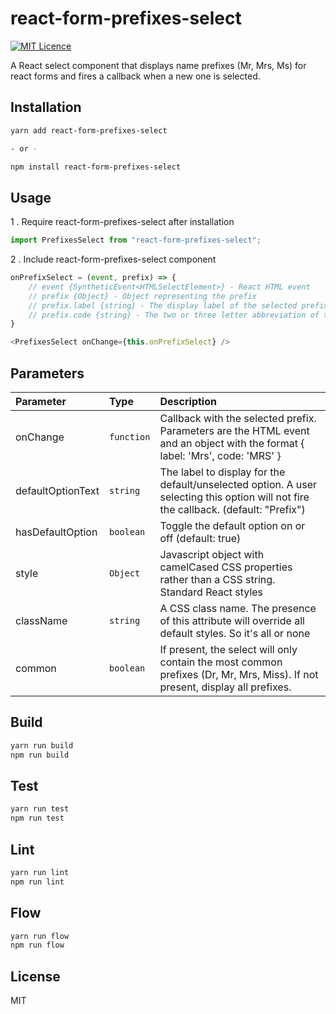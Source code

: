 # react-form-prefixes-select

[![MIT Licence](https://badges.frapsoft.com/os/mit/mit.svg?v=103)](https://opensource.org/licenses/mit-license.php)

A React select component that displays name prefixes (Mr, Mrs, Ms) for react forms and fires a callback when a new one is selected.

## Installation

```sh
yarn add react-form-prefixes-select

- or -

npm install react-form-prefixes-select
```

## Usage

1 . Require react-form-prefixes-select after installation

```js
import PrefixesSelect from "react-form-prefixes-select";
```

2 . Include react-form-prefixes-select component

```js
onPrefixSelect = (event, prefix) => {
    // event {SyntheticEvent<HTMLSelectElement>} - React HTML event
    // prefix {Object} - Object representing the prefix
    // prefix.label {string} - The display label of the selected prefix
    // prefix.code {string} - The two or three letter abbreviation of the prefix (unique to the collection)
}

<PrefixesSelect onChange={this.onPrefixSelect} />
```

## Parameters

| Parameter         | Type       | Description                                                                                                                          |
| :---------------- | :--------- | :----------------------------------------------------------------------------------------------------------------------------------- |
| onChange          | `function` | Callback with the selected prefix. Parameters are the HTML event and an object with the format { label: 'Mrs', code: 'MRS' }         |
| defaultOptionText | `string`   | The label to display for the default/unselected option. A user selecting this option will not fire the callback. (default: "Prefix") |
| hasDefaultOption  | `boolean`  | Toggle the default option on or off (default: true)                                                                                  |
| style             | `Object`   | Javascript object with camelCased CSS properties rather than a CSS string. Standard React styles                                     |
| className         | `string`   | A CSS class name. The presence of this attribute will override all default styles. So it's all or none                               |
| common            | `boolean`  | If present, the select will only contain the most common prefixes (Dr, Mr, Mrs, Miss). If not present, display all prefixes.         |

## Build

```js
yarn run build
npm run build
```

## Test

```js
yarn run test
npm run test
```

## Lint

```js
yarn run lint
npm run lint
```

## Flow

```js
yarn run flow
npm run flow
```

## License

MIT
